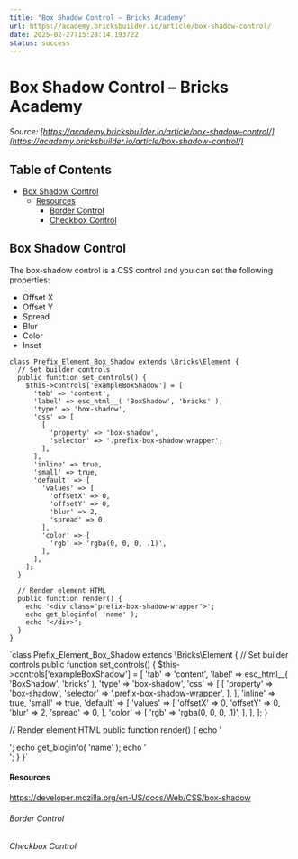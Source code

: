 ```yaml
---
title: "Box Shadow Control – Bricks Academy"
url: https://academy.bricksbuilder.io/article/box-shadow-control/
date: 2025-02-27T15:28:14.193722
status: success
---
```


# Box Shadow Control – Bricks Academy

*Source: [https://academy.bricksbuilder.io/article/box-shadow-control/](https://academy.bricksbuilder.io/article/box-shadow-control/)*

## Table of Contents

- [Box Shadow Control](#box-shadow-control)
    - [Resources](#resources)
        - [Border Control](#border-control)
        - [Checkbox Control](#checkbox-control)

## Box Shadow Control

The box-shadow control is a CSS control and you can set the following properties:

- Offset X
- Offset Y
- Spread
- Blur
- Color
- Inset

```
class Prefix_Element_Box_Shadow extends \Bricks\Element {
  // Set builder controls
  public function set_controls() {
    $this->controls['exampleBoxShadow'] = [
      'tab' => 'content',
      'label' => esc_html__( 'BoxShadow', 'bricks' ),
      'type' => 'box-shadow',
      'css' => [
        [
          'property' => 'box-shadow',
          'selector' => '.prefix-box-shadow-wrapper',
        ],
      ],
      'inline' => true,
      'small' => true,
      'default' => [
        'values' => [
          'offsetX' => 0,
          'offsetY' => 0,
          'blur' => 2,
          'spread' => 0,
        ],
        'color' => [
          'rgb' => 'rgba(0, 0, 0, .1)',
        ],
      ],
    ];
  }

  // Render element HTML
  public function render() {
    echo '<div class="prefix-box-shadow-wrapper">';
    echo get_bloginfo( 'name' );
    echo '</div>';
  }
}
```

`class Prefix_Element_Box_Shadow extends \Bricks\Element {
  // Set builder controls
  public function set_controls() {
    $this->controls['exampleBoxShadow'] = [
      'tab' => 'content',
      'label' => esc_html__( 'BoxShadow', 'bricks' ),
      'type' => 'box-shadow',
      'css' => [
        [
          'property' => 'box-shadow',
          'selector' => '.prefix-box-shadow-wrapper',
        ],
      ],
      'inline' => true,
      'small' => true,
      'default' => [
        'values' => [
          'offsetX' => 0,
          'offsetY' => 0,
          'blur' => 2,
          'spread' => 0,
        ],
        'color' => [
          'rgb' => 'rgba(0, 0, 0, .1)',
        ],
      ],
    ];
  }

  // Render element HTML
  public function render() {
    echo '<div class="prefix-box-shadow-wrapper">';
    echo get_bloginfo( 'name' );
    echo '</div>';
  }
}`

#### Resources

https://developer.mozilla.org/en-US/docs/Web/CSS/box-shadow

###### Border Control

###### Checkbox Control

